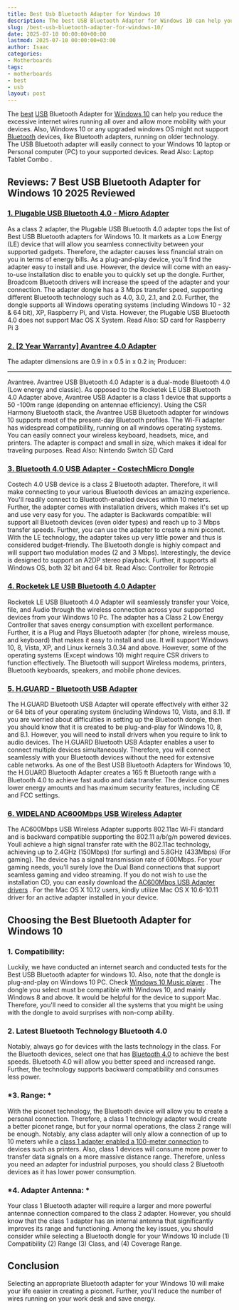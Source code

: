 ```yaml
---
title: Best Usb Bluetooth Adapter for Windows 10
description: The best USB Bluetooth Adapter for Windows 10 can help you reduce the excessive internet wires running all over and allow more mobility with your devices....
slug: /best-usb-bluetooth-adapter-for-windows-10/
date: 2025-07-10 00:00:00+00:00
lastmod: 2025-07-10 00:00:00+03:00
author: Isaac
categories:
- Motherboards
tags:
- motherboards
- best
- usb
layout: post
---
```

The [best](https://pestpolicy.com/best-android-tablet-for-gaming/) [USB](https://pestpolicy.com/best-usb-hub-for-imac/) Bluetooth Adapter for
[Windows 10](https://en.wikipedia.org/wiki/Windows_10)
can help you reduce the excessive internet wires running all over and allow more mobility with your devices.
Also, Windows 10 or any upgraded windows OS might not support
[Bluetooth](https://en.wikipedia.org/wiki/Bluetooth)
devices, like Bluetooth adapters, running on older technology.
The USB Bluetooth adapter will easily connect to your Windows 10 laptop or Personal computer (PC) to your supported devices. Read Also:
Laptop Tablet Combo
.
## Reviews: 7 Best USB Bluetooth Adapter for Windows 10 2025 Reviewed
### [1. Plugable USB Bluetooth 4.0 - Micro Adapter](https://www.amazon.com/dp/B009ZIILLI/?tag=p-policy-20)
As a class 2 adapter, the Plugable USB Bluetooth 4.0 adapter tops the list of Best USB Bluetooth adapters for Windows 10.
It markets as a Low Energy (LE) device that will allow you seamless connectivity between your supported gadgets. Therefore, the adapter causes less financial strain on you in terms of energy bills.
As a plug-and-play device, you'll find the adapter easy to install and use. However, the device will come with an easy-to-use installation disc to enable you to quickly set up the dongle.
Further, Broadcom Bluetooth drivers will increase the speed of the adapter and your connection.
The adapter dongle has a 3 Mbps transfer speed, supporting different Bluetooth technology such as 4.0, 3.0, 2.1, and 2.0.
Further, the dongle supports all Windows operating systems (including Windows 10 - 32 & 64 bit), XP, Raspberry Pi, and Vista. However, the Plugable USB Bluetooth 4.0 does not support Mac OS X System.
Read Also:
SD card for Raspberry Pi 3
### [2. [2 Year Warranty] Avantree 4.0 Adapter](https://www.amazon.com/dp/B00VWEK4IG/?tag=p-policy-20)
The adapter dimensions are 0.9 in x 0.5 in x 0.2 in; Producer:
****
Avantree. Avantree USB Bluetooth 4.0 Adapter is a dual-mode Bluetooth 4.0 (Low energy and classic).
As opposed to the Rocketek LE USB Bluetooth 4.0 Adapter above, Avantree USB Adapter is a class 1 device that supports a 50 -100m range (depending on antennae efficiency).
Using the CSR Harmony Bluetooth stack, the Avantree USB Bluetooth adapter for windows 10 supports most of the present-day Bluetooth profiles.
The Wi-Fi adapter has widespread compatibility, running on all windows operating systems. You can easily connect your wireless keyboard, headsets, mice, and printers. The adapter is compact and small in size, which makes it ideal for traveling purposes.
Read Also:
Nintendo Switch SD Card
### [3. Bluetooth 4.0 USB Adapter - CostechMicro Dongle](https://www.amazon.com/dp/B01DAW21UG/?tag=p-policy-20)
Costech 4.0 USB device is a class 2 Bluetooth adapter. Therefore, it will make connecting to your various Bluetooth devices an amazing experience.
You'll readily connect to Bluetooth-enabled devices within 10 meters.
Further, the adapter comes with installation drivers, which makes it's set up and use very easy for you.
The adapter is Backwards compatible: will support all Bluetooth devices (even older types) and reach up to 3 Mbps transfer speeds.
Further, you can use the adapter to create a mini piconet.
With the LE technology, the adapter takes up very little power and thus is considered budget-friendly.
The Bluetooth dongle is highly compact and will support two modulation modes (2 and 3 Mbps).
Interestingly, the device is designed to support an A2DP stereo playback. Further, it supports all Windows OS, both 32 bit and 64 bit.
Read Also:
Controller for Retropie
### [4. Rocketek LE USB Bluetooth 4.0 Adapter](https://www.amazon.com/dp/B00H8O8CMO/?tag=p-policy-20)
Rocketek LE USB Bluetooth 4.0 Adapter will seamlessly transfer your Voice, file, and Audio through the wireless connection across your supported devices from your Windows 10 Pc.
The adapter has a Class 2 Low Energy Controller that saves energy consumption with excellent performance. Further, it is a Plug and Plays Bluetooth adapter (for phone, wireless mouse, and keyboard) that makes it easy to install and use.
It will support Windows 10, 8, Vista, XP, and Linux kernels 3.0.34 and above.
However, some of the operating systems (Except windows 10) might require CSR drivers to function effectively. The Bluetooth will support Wireless modems, printers, Bluetooth keyboards, speakers, and mobile phone devices.
### [5. H.GUARD - Bluetooth USB Adapter](https://www.amazon.com/dp/B076FP4KQD/?tag=p-policy-20)
The H.GUARD Bluetooth USB Adapter will operate effectively with either 32 or 64 bits of your operating system (including Windows 10, Vista, and 8.1).
If you are worried about difficulties in setting up the Bluetooth dongle, then you should know that it is created to be plug-and-play for Windows 10, 8, and 8.1.
However, you will need to install drivers when you require to link to audio devices.
The H.GUARD Bluetooth USB Adapter enables a user to connect multiple devices simultaneously.
Therefore, you will connect seamlessly with your Bluetooth devices without the need for extensive cable networks.
As one of the Best USB Bluetooth Adapters for Windows 10, the H.GUARD Bluetooth Adapter creates a 165 ft Bluetooth range with a Bluetooth 4.0 to achieve fast audio and data transfer.
The device consumes lower energy amounts and has maximum security features, including CE and FCC settings.
### [6. WIDELAND AC600Mbps USB Wireless Adapter](https://www.amazon.com/dp/B01MYGETQJ/?tag=p-policy-20)
The AC600Mbps USB Wireless Adapter supports 802.11ac Wi-Fi standard and is backward compatible supporting the 802.11 a/b/g/n powered devices.
Youll achieve a high signal transfer rate with the 802.11ac technology, achieving up to 2.4GHz (150Mbps) (for surfing) and 5.8GHz (433Mbps) (For gaming).
The device has a signal transmission rate of 600Mbps.
For your gaming needs, you'll surely love the Dual Band connections that support seamless gaming and video streaming.
If you do not wish to use the installation CD, you can easily download the
[AC600Mbps USB Adapter drivers](https://goo.gl/INhAVQ)
.
For the Mac OS X 10.12 users, kindly utilize Mac OS X 10.6-10.11 driver for an active adapter installed in your device.
## **Choosing the Best Bluetooth Adapter for Windows 10**
### **1. Compatibility:**
Luckily, we have conducted an internet search and conducted tests for the Best USB Bluetooth adapter for windows 10. Also, note that the dongle is plug-and-play on Windows 10 PC. Check
[Windows 10 Music player](https://pestpolicy.com/best-music-player-for-windows-10-free-download/)
.
The dongle you select must be compatible with Windows 10, and mainly Windows 8 and above. It would be helpful for the device to support Mac.
Therefore, you'll need to consider all the systems that you might be using with the dongle to avoid surprises with non-comp ability.
### **2. Latest Bluetooth Technology  Bluetooth 4.0**
Notably, always go for devices with the lasts technology in the class. For the Bluetooth devices, select one that has
[Bluetooth 4.0](https://en.wikipedia.org/wiki/Bluetooth#Bluetooth_4.0_.2B_LE)
to achieve the best speeds.
Bluetooth 4.0 will allow you better speed and increased range. Further, the technology supports backward compatibility and consumes less power.
### ***3. Range:** *
With the piconet technology, the Bluetooth device will allow you to create a personal connection. Therefore, a class 1 technology adapter would create a better piconet range, but for your normal operations, the class 2 range will be enough.
Notably, any class adapter will only allow a connection of up to 10 meters while a
[class 1 adapter enabled a 100-meter connection](https://www.sans.edu/cyber-research/security-laboratory/article/bluetooth)
to devices such as printers.
Also, class 1 devices will consume more power to transfer data signals on a more massive distance range. Therefore, unless you need an adapter for industrial purposes, you should class 2 Bluetooth devices as it has lower power consumption.
### ***4. Adapter Antenna:** *
Your class 1 Bluetooth adapter will require a larger and more powerful antennae connection compared to the class 2 adapter.
However, you should know that the class 1 adapter has an internal antenna that significantly improves its range and functioning.
Among the key issues, you should consider while selecting a Bluetooth dongle for your Windows 10 include (1) Compatibility (2) Range (3) Class, and (4) Coverage Range.
## **Conclusion**
Selecting an appropriate Bluetooth adapter for your Windows 10 will make your life easier in creating a piconet.
Further, you'll reduce the number of wires running on your work desk and save energy.
